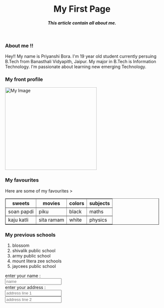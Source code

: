 <html>
<head>
  <title> my page </title>
  <link rel="stylesheet" href= "style.css"/>
</head>
<body>
  <header>
    <h1> My First Page </h1>
    <h5> <i> This article contain all about me.</i> </h5>
  </header>
  <main>
    <section>
      <h3> About me !! </h3>
      <p> Hey!! My name is Priyanshi Bora. I'm 19 year old student currently persuing B.Tech from Banasthali Vidyapith, Jaipur. My major in B.Tech is Information Technology. I'm passionate about learning new emerging Technology.</p>
    </section>
    <section>
      <h3>My front profile</h3>
      <img src="file:///E:/Personnel%20photo/DSC00686.JPG"alt="My Image" height="270" width="300">
    </section>
    <section>
      <h3>My favourites</h3
      <h5> Here are some of my favourites </h5>
      <table width="60%" border="1 px">
        <tr>
          <th>sweets</th>
          <th>movies</th>
          <th>colors</th>
          <th>subjects</th>
        </tr>
        <tr>
          <td>soan papdi</td>>
          <td>piku</td>
          <td>black</td>
          <td>maths</td>
        </tr>
        <tr>
          <td>kaju katli</td>
          <td>sita ramam</td>
          <td>white</td>
          <td>physics</td>
        </tr>
      </table>
    </section>
    <section>
      <h3> My previous schools </h3>
      <ol>
        <li> blossom</li>
        <li> shivalik public school</li>
        <li> army public school</li>
        <li> mount litera zee schools</li>
        <li> jaycees public school</li>
      </ol>
    </section>
    <section>
      <form action = "action.html" method = "get">
        enter your name : </br> <input name="name" placeholder="name"></br>
        enter your address : </br> <input name="address" placeholder="address line 1"></br>
        <input name="address 1" placeholder="address line 2">
      </form>
  </main>
</body>
</html>
